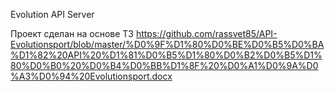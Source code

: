 Evolution API Server

Проект сделан на основе ТЗ https://github.com/rassvet85/API-Evolutionsport/blob/master/%D0%9F%D1%80%D0%BE%D0%B5%D0%BA%D1%82%20API%20%D1%81%D0%B5%D1%80%D0%B2%D0%B5%D1%80%D0%B0%20%D0%B4%D0%BB%D1%8F%20%D0%A1%D0%9A%D0%A3%D0%94%20Evolutionsport.docx
